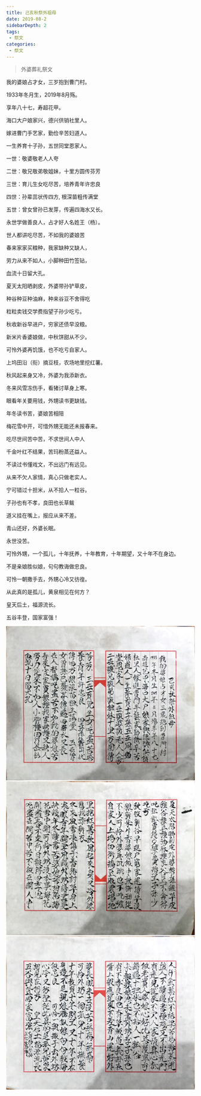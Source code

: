 ```yaml
---
title: 己亥秋祭外祖母
date: 2019-08-2
sidebarDepth: 2
tags:
 - 祭文
categories:
 - 祭文
---
```


> 外婆葬礼祭文

我的婆娘占才女，三岁抱到曹门村。

1933年冬月生，2019年8月殇。

享年八十七，寿超花甲。

 

海口大户娘家兴，德兴供销社里人。

嫁进曹门手艺家，勤俭辛苦妇道人。

一生养育十子孙，五世同堂恩家人。

 

一世：敬婆敬老人人夸

二世：敬兄敬弟敬姐妹，十里方圆传芬芳

三世：育儿生女吃尽苦，培养青年许忠良

四世：孙辈茁状传四方, 根深苗粗传满堂

五世：曾女曾孙已发芽，传遍四海水又长。

永世学做善良人，占才好人名姓王（杨）。

 

世人都讲吃尽苦，不如我的婆娘苦

 

春来家家买粮种，我家缺种又缺人，

劳力从来不如人，小脚种田竹签钻，

血流十日留大孔。

 

夏天太阳晒剥皮，外婆带孙铲草皮，

种谷种豆种油麻，种来谷豆不舍得吃

粒粒卖钱交学费指望子孙少吃亏。

 

秋收新谷早进户，穷家还债早没粮。

新米片香婆娘做，中秋饼甜从不少。

可怜外婆再饥饿，也不吃亏自家人。

上坞田沿（衔）摘豆枝，农场地里挖红薯。

秋风起来身又冷，外婆为我添新衣。

 

冬来风雪冻伤手，看猪讨草身上寒。

眼看年关要用钱，外甥读书更缺钱。

年冬读书苦，婆娘苦相陪

梅花雪中开，可惜外甥无能还未报春来。

 

吃尽世间苦中苦，不求世间人中人

千金叶红不结果，苦玛粉蒸还益人。

不读过书懂戏文，不出远门有远见。

从来不欠人家情，真心只做老实人。

宁可错过十担米，从不拾人一粒谷。

 

子孙也有不孝，良田也长草鲅

道义挂在嘴上，报应从来不差。

青山还好，外婆长眠。

永世没苦。

 

可怜外甥，一个孤儿，十年抚养，十年教育，十年期望，又十年不在身边。

不是亲娘胜似娘，句句教诲做忠良。

 

可怜一朝撒手去，外甥心冷又彷徨。

从此真的是孤儿，黄泉相见在何方？

 

皇天后土，福源流长。

五谷丰登，国家富强！


![imgname](/p1.jpg)
![imgname](/p2.jpg)
![imgname](/p3.jpg)


